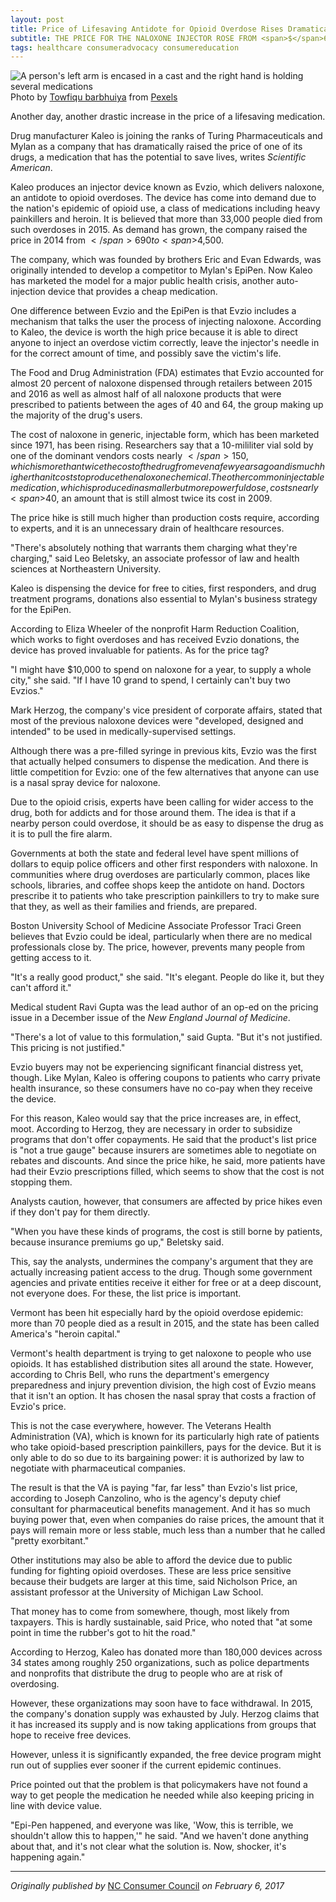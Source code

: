 ```yaml
---
layout: post
title: Price of Lifesaving Antidote for Opioid Overdose Rises Dramatically
subtitle: THE PRICE FOR THE NALOXONE INJECTOR ROSE FROM <span>$</span>690 TO <span>$</span4,500 IN ONE YEAR
tags: healthcare consumeradvocacy consumereducation
---
```

<div>
  <img class="mx-auto w-1/2" src="https://samanthaliskcarson.com/assets/img/arm-bandage-pills.jpg" alt="A person's left arm is encased in a cast and the right hand is holding several medications">
    <figcaption class="text-center">
      Photo by <a href="https://www.pexels.com/@towfiqu-barbhuiya-3440682/">Towfiqu barbhuiya</a> from <a href="https://www.pexels.com/photo/an-injured-person-holding-assorted-medicine-8732779/">Pexels</a>
    </figcaption>
</div>

Another day, another drastic increase in the price of a lifesaving medication.

Drug manufacturer Kaleo is joining the ranks of Turing Pharmaceuticals and Mylan as a company that has dramatically raised the price of one of its drugs, a medication that has the potential to save lives, writes _Scientific American_.

Kaleo produces an injector device known as Evzio, which delivers naloxone, an antidote to opioid overdoses. The device has come into demand due to the nation's epidemic of opioid use, a class of medications including heavy painkillers and heroin. It is believed that more than 33,000 people died from such overdoses in 2015. As demand has grown, the company raised the price in 2014 from <span>$</span>690 to <span>$</span>4,500.

The company, which was founded by brothers Eric and Evan Edwards, was originally intended to develop a competitor to Mylan's EpiPen. Now Kaleo has marketed the model for a major public health crisis, another auto-injection device that provides a cheap medication.

One difference between Evzio and the EpiPen is that Evzio includes a mechanism that talks the user the process of injecting naloxone. According to Kaleo, the device is worth the high price because it is able to direct anyone to inject an overdose victim correctly, leave the injector's needle in for the correct amount of time, and possibly save the victim's life.

The Food and Drug Administration (FDA) estimates that Evzio accounted for almost 20 percent of naloxone dispensed through retailers between 2015 and 2016 as well as almost half of all naloxone products that were prescribed to patients between the ages of 40 and 64, the group making up the majority of the drug's users.

The cost of naloxone in generic, injectable form, which has been marketed since 1971, has been rising. Researchers say that a 10-mililiter vial sold by one of the dominant vendors costs nearly <span>$</span>150, which is more than twice the cost of the drug from even a few years ago and is much higher than it costs to produce the naloxone chemical. The other common injectable medication, which is produced in a smaller but more powerful dose, costs nearly <span>$</span>40, an amount that is still almost twice its cost in 2009.

The price hike is still much higher than production costs require, according to experts, and it is an unnecessary drain of healthcare resources.

"There's absolutely nothing that warrants them charging what they're charging," said Leo Beletsky, an associate professor of law and health sciences at Northeastern University.

Kaleo is dispensing the device for free to cities, first responders, and drug treatment programs, donations also essential to Mylan's business strategy for the EpiPen.

According to Eliza Wheeler of the nonprofit Harm Reduction Coalition, which works to fight overdoses and has received Evzio donations, the device has proved invaluable for patients. As for the price tag?

"I might have <span>$</span>10,000 to spend on naloxone for a year, to supply a whole city," she said. "If I have 10 grand to spend, I certainly can't buy two Evzios."

Mark Herzog, the company's vice president of corporate affairs, stated that most of the previous naloxone devices were "developed, designed and intended" to be used in medically-supervised settings.

Although there was a pre-filled syringe in previous kits, Evzio was the first that actually helped consumers to dispense the medication. And there is little competition for Evzio: one of the few alternatives that anyone can use is a nasal spray device for naloxone.

Due to the opioid crisis, experts have been calling for wider access to the drug, both for addicts and for those around them. The idea is that if a nearby person could overdose, it should be as easy to dispense the drug as it is to pull the fire alarm.

Governments at both the state and federal level have spent millions of dollars to equip police officers and other first responders with naloxone. In communities where drug overdoses are particularly common, places like schools, libraries, and coffee shops keep the antidote on hand. Doctors prescribe it to patients who take prescription painkillers to try to make sure that they, as well as their families and friends, are prepared.

Boston University School of Medicine Associate Professor Traci Green believes that Evzio could be ideal, particularly when there are no medical professionals close by. The price, however, prevents many people from getting access to it.

"It's a really good product," she said. "It's elegant. People do like it, but they can't afford it."

Medical student Ravi Gupta was the lead author of an op-ed on the pricing issue in a December issue of the _New England Journal of Medicine_.

"There's a lot of value to this formulation," said Gupta. "But it's not justified. This pricing is not justified."

Evzio buyers may not be experiencing significant financial distress yet, though. Like Mylan, Kaleo is offering coupons to patients who carry private health insurance, so these consumers have no co-pay when they receive the device.

For this reason, Kaleo would say that the price increases are, in effect, moot. According to Herzog, they are necessary in order to subsidize programs that don't offer copayments. He said that the product's list price is "not a true gauge" because insurers are sometimes able to negotiate on rebates and discounts. And since the price hike, he said, more patients have had their Evzio prescriptions filled, which seems to show that the cost is not stopping them.

Analysts caution, however, that consumers are affected by price hikes even if they don't pay for them directly.

"When you have these kinds of programs, the cost is still borne by patients, because insurance premiums go up," Beletsky said.

This, say the analysts, undermines the company's argument that they are actually increasing patient access to the drug. Though some government agencies and private entities receive it either for free or at a deep discount, not everyone does. For these, the list price is important.

Vermont has been hit especially hard by the opioid overdose epidemic: more than 70 people died as a result in 2015, and the state has been called America's "heroin capital."

Vermont's health department is trying to get naloxone to people who use opioids. It has established distribution sites all around the state. However, according to Chris Bell, who runs the department's emergency preparedness and injury prevention division, the high cost of Evzio means that it isn't an option. It has chosen the nasal spray that costs a fraction of Evzio's price.

This is not the case everywhere, however. The Veterans Health Administration (VA), which is known for its particularly high rate of patients who take opioid-based prescription painkillers, pays for the device. But it is only able to do so due to its bargaining power: it is authorized by law to negotiate with pharmaceutical companies.

The result is that the VA is paying "far, far less" than Evzio's list price, according to Joseph Canzolino, who is the agency's deputy chief consultant for pharmaceutical benefits management. And it has so much buying power that, even when companies do raise prices, the amount that it pays will remain more or less stable, much less than a number that he called "pretty exorbitant."

Other institutions may also be able to afford the device due to public funding for fighting opioid overdoses. These are less price sensitive because their budgets are larger at this time, said Nicholson Price, an assistant professor at the University of Michigan Law School.

That money has to come from somewhere, though, most likely from taxpayers. This is hardly sustainable, said Price, who noted that "at some point in time the rubber's got to hit the road."

According to Herzog, Kaleo has donated more than 180,000 devices across 34 states among roughly 250 organizations, such as police departments and nonprofits that distribute the drug to people who are at risk of overdosing.

However, these organizations may soon have to face withdrawal. In 2015, the company's donation supply was exhausted by July. Herzog claims that it has increased its supply and is now taking applications from groups that hope to receive free devices.

However, unless it is significantly expanded, the free device program might run out of supplies ever sooner if the current epidemic continues.

Price pointed out that the problem is that policymakers have not found a way to get people the medication he needed while also keeping pricing in line with device value.

"Epi-Pen happened, and everyone was like, 'Wow, this is terrible, we shouldn't allow this to happen,'" he said. "And we haven't done anything about that, and it's not clear what the solution is. Now, shocker, it's happening again."
 
***

*Originally published by* [NC Consumer Council](https://web.archive.org/web/20200929182234/https://www.ncconsumer.org/news-articles/price-of-lifesaving-antidote-for-opioid-overdose-rises-dramatically.html) *on February 6, 2017*
